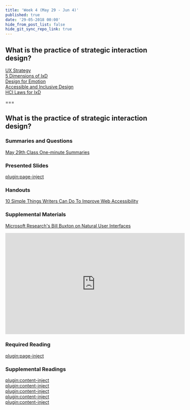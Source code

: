 ```yaml
---
title: 'Week 4 (May 29 - Jun 4)'
published: true
date: '29-05-2018 00:00'
hide_from_post_list: false
hide_git_sync_repo_link: true
---
```


## What is the practice of strategic interaction design?
[UX Strategy](#)  
[5 Dimensions of IxD](#)  
[Design for Emotion](#)  
[Accessible and Inclusive Design](#)  
[HCI Laws for IxD](#)  

===

## **What is the practice of strategic interaction design?**

### Summaries and Questions  
[May 29th Class One-minute Summaries](https://canvas.sfu.ca)

### Presented Slides  
[plugin:page-inject](/192/all-slides/week-04)

### Handouts
[10 Simple Things Writers Can Do To Improve Web Accessibility](http://www.seamlesscms.com/Insights/Content-Accessibility)  

### Supplemental Materials  
[Microsoft Research's Bill Buxton on Natural User Interfaces](https://www.youtube.com/watch?v=NcdrfacG_y4)  
<div class="embed-responsive embed-responsive-4by3"><iframe width="560" height="315" src="https://www.youtube.com/embed/NcdrfacG_y4" frameborder="0" allowfullscreen></iframe></div>

### Required Reading  
[plugin:page-inject](/192/all-readings/week-04)

### Supplemental Readings  
[plugin:content-inject](/192/ux-techniques-guide/what-is-the-practice-of-strategic-interaction-design/accessibility)  
[plugin:content-inject](/192/ux-techniques-guide/what-is-the-practice-of-strategic-interaction-design/cognitive-psychology)  
[plugin:content-inject](/192/ux-techniques-guide/what-is-the-practice-of-strategic-interaction-design/emotional-design)  
[plugin:content-inject](/192/ux-techniques-guide/what-is-the-practice-of-strategic-interaction-design/interaction-design)  
[plugin:content-inject](/192/ux-techniques-guide/what-is-the-practice-of-strategic-interaction-design/task-flows)  
